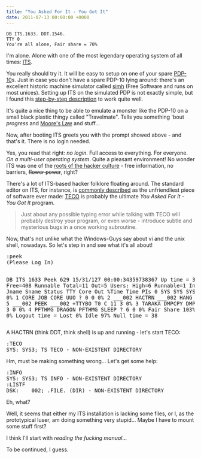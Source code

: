```yaml
---
title: "You Asked For It - You Got It"
date: 2011-07-13 00:00:00 +0000
---
```

    DB ITS.1633. DDT.1546.
    TTY 0
    You're all alone, Fair share = 70%

I'm alone. Alone with one of the most legendary operating system of all times: <a href="http://en.wikipedia.org/wiki/Incompatible_Timesharing_System" target="_blank">ITS</a>.

You really should try it. It will be easy to setup on one of your spare <a href="http://en.wikipedia.org/wiki/PDP-10" target="_blank">PDP-10</a>s. Just in case you don't have a spare PDP-10 lying around: there's an excellent historic machine simulator called <a href="http://simh.trailing-edge.com/" target="_blank">simh</a> (Free Software and runs on most unices). Setting up ITS on the simulated PDP is not exactly simple, but I found this <a href="http://web.archive.org/web/20070826152708/http://www.cosmic.com/u/mirian/its/itsbuild.html" target="_blank">step-by-step description</a> to work quite well.

It's quite a nice thing to be able to emulate a monster like the PDP-10 on a small black plastic thingy called "Travelmate". Tells you something 'bout *progress* and <a href="http://en.wikipedia.org/wiki/Moore%27s_law" target="_blank">Moore's Law</a> and stuff...

Now, after booting ITS greets you with the prompt showed above - and that's it. There is no login needed.

Yes, you read that right: *no login*. Full access to everything. For everyone. *On a multi-user operating system*. Quite a pleasant environment! No wonder ITS was one of the <a href="http://www.csd.uwo.ca/staff/magi/personal/humour/Shaggy_Dog/Jargon%20File%20Version%202.1.1.html" target="_blank">roots of the hacker culture</a> - free information, no barriers, <del>flower power</del>, right?

There's a lot of ITS-based hacker folklore floating around. The standard editor on ITS, for instance, is <a href="http://www.ee.ryerson.ca:8080/%7Eelf/hack/realmen.html" target="_blank">commonly described</a> as the unfriendliest piece of software ever made: <a href="http://en.wikipedia.org/wiki/Text_Editor_and_Corrector" target="_blank">TECO</a> is probably the ultimate *You Asked For It - You Got It* program.
<blockquote>Just about any possible typing error while talking with TECO will probably destroy your program, or even worse - introduce subtle and mysterious bugs in a once working subroutine.</blockquote>
Now, that's not unlike what the Windows-Guys say about vi and the unix shell, nowadays. So let's step in and see what it's all about!
<pre>:peek
(Please Log In)

DB ITS 1633  Peek 629   15/31/127 00:00:34359738367  Up time = 38
Memory: Free=408   Runnable Total=11 Out=5     Users: High=6 Runnable=1
Index Uname Jname Sname     Status   TTY    Core Out %Time    Time PIs
  0 SYS    SYS    SYS        HANG    ?        42   0   0%
  1 CORE   JOB    CORE       UUO     ?         0   0   0%
  2 ___002 HACTRN ___002     HANG    &gt;        30   9   0%
  5  ___002 PEEK   ___002    +TTYBO  T0  C    11   3   0%
  3 TARAKA DMPCPY DMPCPY     SLEEP   ?         3   0   0%
  4 PFTHMG DRAGON PFTHMG     SLEEP   ?         6   0   0%
Fair Share 103%     Totals:                   92       0%
Logout time =         Lost 0%  Idle 97%  Null time = 38</pre>
A HACTRN (think DDT, think shell) is up and running - let's start TECO:
<pre>:TECO
SYS: SYS3; TS TECO - NON-EXISTENT DIRECTORY</pre>
Hm, must be making something wrong... Let's get some help:
<pre>:INFO
SYS: SYS3; TS INFO - NON-EXISTENT DIRECTORY
:LISTF
DSK: ___002; .FILE. (DIR) - NON-EXISTENT DIRECTORY</pre>
Eh, what?

Well, it seems that either my ITS installation is lacking some files, or I, as the prototypical luser, am doing something very stupid... Maybe I have to mount some stuff first?

I think I'll start with *reading the fucking manual*...

To be continued, I guess.
